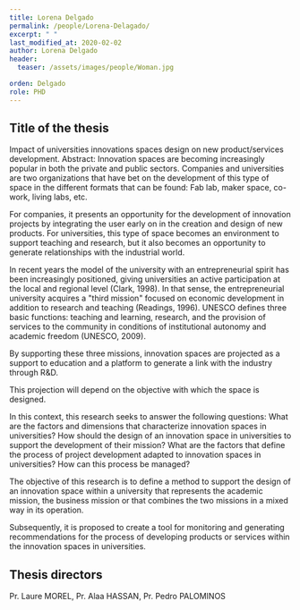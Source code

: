 ```yaml
---
title: Lorena Delgado
permalink: /people/Lorena-Delagado/
excerpt: " "
last_modified_at: 2020-02-02
author: Lorena Delgado
header:
  teaser: /assets/images/people/Woman.jpg

orden: Delgado
role: PHD
---
```


## Title of the thesis 

Impact of universities innovations spaces design on new product/services development.
Abstract: Innovation spaces are becoming increasingly popular in both the private and public sectors. Companies and universities are two organizations that have bet on the development of this type of space in the different formats that can be found: Fab lab, maker space, co-work, living labs, etc.  

For companies, it presents an opportunity for the development of innovation projects by integrating the user early on in the creation and design of new products. For universities, this type of space becomes an environment to support teaching and research, but it also becomes an opportunity to generate relationships with the industrial world.  

In recent years the model of the university with an entrepreneurial spirit has been increasingly positioned, giving universities an active participation at the local and regional level (Clark, 1998). In that sense, the entrepreneurial university acquires a "third mission" focused on economic development in addition to research and teaching (Readings, 1996). UNESCO defines three basic functions: teaching and learning, research, and the provision of services to the community in conditions of institutional autonomy and academic freedom (UNESCO, 2009).  

By supporting these three missions, innovation spaces are projected as a support to education and a platform to generate a link with the industry through R&D.  

This projection will depend on the objective with which the space is designed.  

In this context, this research seeks to answer the following questions: What are the factors and dimensions that characterize innovation spaces in universities? How should the design of an innovation space in universities to support the development of their mission? What are the factors that define the process of project development adapted to innovation spaces in universities? How can this process be managed?  

The objective of this research is to define a method to support the design of an innovation space within a university that represents the academic mission, the business mission or that combines the two missions in a mixed way in its operation.  

Subsequently, it is proposed to create a tool for monitoring and generating recommendations for the process of developing products or services within the innovation spaces in universities.
 
 
## Thesis directors 

Pr. Laure MOREL, Pr. Alaa HASSAN, Pr. Pedro PALOMINOS
